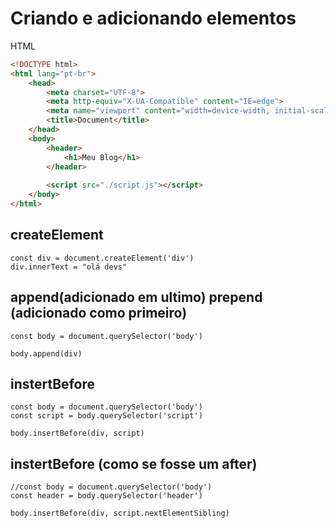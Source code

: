 # Criando e adicionando elementos
HTML
```html
<!DOCTYPE html>
<html lang="pt-br">
    <head>
        <meta charset="UTF-8">
        <meta http-equiv="X-UA-Compatible" content="IE=edge">
        <meta name="viewport" content="width=device-width, initial-scale=1.0">
        <title>Document</title>
    </head>
    <body>
        <header>
            <h1>Meu Blog</h1>
        </header>    
           
        <script src="./script.js"></script> 
    </body>
</html>
```

## createElement
```JS
const div = document.createElement('div')
div.innerText = "olá devs"
```
## append(adicionado em ultimo) prepend (adicionado como primeiro)
```JS
const body = document.querySelector('body')

body.append(div)
```

## instertBefore
```JS
const body = document.querySelector('body')
const script = body.querySelector('script')

body.insertBefore(div, script)
```

## instertBefore (como se fosse um after)
```JS
//const body = document.querySelector('body')
const header = body.querySelector('header')

body.insertBefore(div, script.nextElementSibling)
```